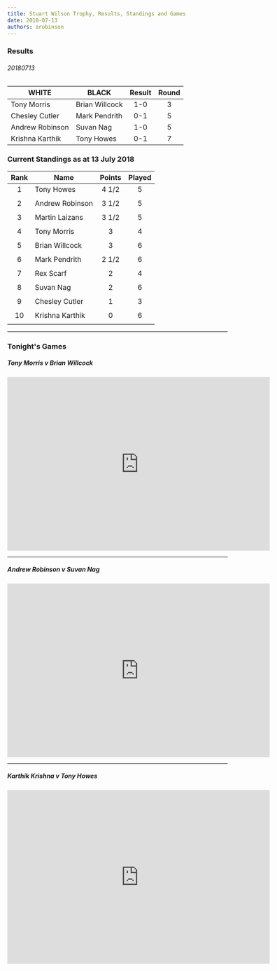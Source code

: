 ```yaml
---
title: Stuart Wilson Trophy, Results, Standings and Games
date: 2018-07-13
authors: arobinson
---
```

### Results

###### 20180713

| WHITE           | BLACK           | Result      |Round |
| --------------- | --------------- | :---------: |:----:|
| Tony Morris     | Brian Willcock  | 1-0         |3     |
| Chesley Cutler  | Mark Pendrith   | 0-1         |5     |
| Andrew Robinson | Suvan Nag       | 1-0         |5     |
| Krishna Karthik | Tony Howes      | 0-1         |7     |

### Current Standings as at 13 July 2018

| Rank | Name            | Points | Played |
| :--: | --------------- | :----: | :----: |
| 1    | Tony Howes      | 4 1/2  | 5      |
|      |                 |        |        |
| 2    | Andrew Robinson | 3 1/2  | 5      |
|      |                 |        |        |
| 3    | Martin Laizans  | 3 1/2  | 5      |
|      |                 |        |        |
| 4    | Tony Morris     | 3      | 4      |
|      |                 |        |        |
| 5    | Brian Willcock  | 3      | 6      |
|      |                 |        |        |
| 6    | Mark Pendrith   | 2 1/2  | 6      |
|      |                 |        |        |
| 7    | Rex Scarf       | 2      | 4      |
|      |                 |        |        |
| 8    | Suvan Nag       | 2      | 6      |
|      |                 |        |        |
| 9    | Chesley Cutler  | 1      | 3      |
|      |                 |        |        |
| 10   | Krishna Karthik | 0      | 6      |
|      |                 |        |        |

----

### Tonight's Games

##### Tony Morris v Brian Willcock

<iframe src="https://lichess.org/embed/FLwpYlFT?theme=auto&amp;bg=auto" width=600 height=397 frameborder=0></iframe>

----

##### Andrew Robinson v Suvan Nag

<iframe src="https://lichess.org/embed/6Yl0zLNP?theme=auto&amp;bg=auto" width=600 height=397 frameborder=0></iframe>

----

#####  Karthik Krishna v Tony Howes 

<iframe src="https://lichess.org/embed/dI3d3obf?theme=auto&amp;bg=auto" width=600 height=397 frameborder=0></iframe>
